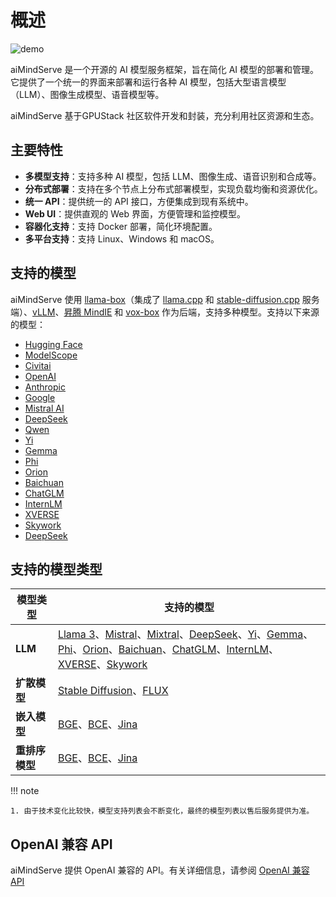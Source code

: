 # 概述

![demo](../assets/gpustack-demo.gif)

aiMindServe 是一个开源的 AI 模型服务框架，旨在简化 AI 模型的部署和管理。它提供了一个统一的界面来部署和运行各种 AI 模型，包括大型语言模型（LLM）、图像生成模型、语音模型等。

aiMindServe 基于GPUStack 社区软件开发和封装，充分利用社区资源和生态。

## 主要特性

- **多模型支持**：支持多种 AI 模型，包括 LLM、图像生成、语音识别和合成等。
- **分布式部署**：支持在多个节点上分布式部署模型，实现负载均衡和资源优化。
- **统一 API**：提供统一的 API 接口，方便集成到现有系统中。
- **Web UI**：提供直观的 Web 界面，方便管理和监控模型。
- **容器化支持**：支持 Docker 部署，简化环境配置。
- **多平台支持**：支持 Linux、Windows 和 macOS。

## 支持的模型

aiMindServe 使用 [llama-box](https://github.com/gpustack/llama-box)（集成了 [llama.cpp](https://github.com/ggml-org/llama.cpp) 和 [stable-diffusion.cpp](https://github.com/leejet/stable-diffusion.cpp) 服务端）、[vLLM](https://github.com/vllm-project/vllm)、[昇腾 MindIE](https://www.hiascend.com/en/software/mindie) 和 [vox-box](https://github.com/gpustack/vox-box) 作为后端，支持多种模型。支持以下来源的模型：

- [Hugging Face](https://huggingface.co)
- [ModelScope](https://modelscope.cn)
- [Civitai](https://civitai.com)
- [OpenAI](https://openai.com)
- [Anthropic](https://anthropic.com)
- [Google](https://ai.google.dev)
- [Mistral AI](https://mistral.ai)
- [DeepSeek](https://deepseek.ai)
- [Qwen](https://qwenlm.github.io)
- [Yi](https://01.ai)
- [Gemma](https://ai.google.dev/gemma)
- [Phi](https://www.microsoft.com/en-us/research/project/phi-2/)
- [Orion](https://orionstar.ai)
- [Baichuan](https://www.baichuan-ai.com)
- [ChatGLM](https://chatglm.cn)
- [InternLM](https://internlm.ai)
- [XVERSE](https://xverse.cn)
- [Skywork](https://skywork.ai)
- [DeepSeek](https://deepseek.ai)


## 支持的模型类型

| 模型类型             | 支持的模型                                                                                                                                                                                                                                                                                                                                 |
| -------------------- | ---------------------------------------------------------------------------------------------------------------------------------------------------------------------------------------------------------------------------------------------------------------------------------------------------------------------------------------- |
| **LLM**              | [Llama 3](https://huggingface.co/models?search=llama-3)、[Mistral](https://huggingface.co/models?search=mistral)、[Mixtral](https://huggingface.co/models?search=mixtral)、[DeepSeek](https://huggingface.co/models?search=deepseek)、[Yi](https://huggingface.co/models?search=yi)、[Gemma](https://huggingface.co/models?search=gemma)、[Phi](https://huggingface.co/models?search=phi)、[Orion](https://huggingface.co/models?search=orion)、[Baichuan](https://huggingface.co/models?search=baichuan)、[ChatGLM](https://huggingface.co/models?search=chatglm)、[InternLM](https://huggingface.co/models?search=internlm)、[XVERSE](https://huggingface.co/models?search=xverse)、[Skywork](https://huggingface.co/models?search=skywork) |
| **扩散模型**         | [Stable Diffusion](https://huggingface.co/models?search=gpustack/stable-diffusion)、[FLUX](https://huggingface.co/models?search=gpustack/flux)                                                                                                                                                                                                 |
| **嵌入模型**         | [BGE](https://huggingface.co/gpustack/bge-m3-GGUF)、[BCE](https://huggingface.co/gpustack/bce-embedding-base_v1-GGUF)、[Jina](https://huggingface.co/models?search=gpustack/jina-embeddings)                                                                                                                                                                                                 |
| **重排序模型**       | [BGE](https://huggingface.co/gpustack/bge-reranker-v2-m3-GGUF)、[BCE](https://huggingface.co/gpustack/bce-reranker-base_v1-GGUF)、[Jina](https://huggingface.co/models?search=gpustack/jina-reranker)                                                                                                                                                                                                 |
!!! note

    1. 由于技术变化比较快，模型支持列表会不断变化，最终的模型列表以售后服务提供为准。

## OpenAI 兼容 API

aiMindServe 提供 OpenAI 兼容的 API。有关详细信息，请参阅 [OpenAI 兼容 API](./user-guide/openai-compatible-apis.md)
